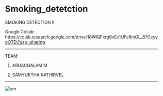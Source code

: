 # Smoking_detetction
SMOKING DETECTION !!


Google Collab: https://colab.research.google.com/drive/18WlQFxrg6vEe1UFc6mGL_87OcyygOTDi?usp=sharing
*************************************************************************************************************************************************************************

TEAM:

1) ARUACHALAM M

2) SAMYUKTHA KATHIRVEL


*************************************************************************************************************************************************************************
![sm](https://user-images.githubusercontent.com/97327266/203848231-1bdd5bb1-ff14-4c68-af19-fc408fcc0114.png)

